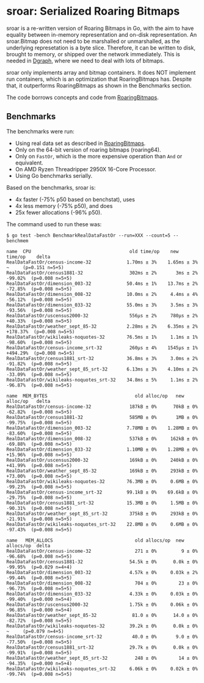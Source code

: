 # sroar: Serialized Roaring Bitmaps

sroar is a re-written version of Roaring Bitmaps in Go, with the aim to have
equality between in-memory representation and on-disk representation. An
sroar.Bitmap does not need to be marshalled or unmarshalled, as the underlying
represetation is a byte slice. Therefore, it can be written to disk, brought to
memory, or shipped over the network immediately. This is needed in [Dgraph][], where
we need to deal with lots of bitmaps.

sroar only implements array and bitmap containers. It does NOT implement run
containers, which is an optimization that RoaringBitmaps has. Despite that, it
outperforms RoaringBitmaps as shown in the Benchmarks section.

[Dgraph]: https://github.com/dgraph-io/dgraph
[Roaring]: https://github.com/RoaringBitmap/roaring

The code borrows concepts and code from [RoaringBitmaps][Roaring].

## Benchmarks

The benchmarks were run:
- Using real data set as described in [RoaringBitmaps][Roaring].
- Only on the 64-bit version of roaring bitmaps (roaring64).
- Only on `FastOr`, which is the more expensive operation than `And` or
    equivalent.
- On AMD Ryzen Threadripper 2950X 16-Core Processor.
- Using Go benchmarks serially.

Based on the benchmarks, sroar is:
- 4x faster (-75% p50 based on benchstat), uses
- 4x less memory (-75% p50), and does
- 25x fewer allocations (-96% p50).

The command used to run these was:
```
$ go test -bench BenchmarkRealDataFastOr --run=XXX --count=5 --benchmem
```

```
name  CPU                                    old time/op    new time/op    delta
RealDataFastOr/census-income-32             1.70ms ± 3%    1.65ms ± 3%      ~     (p=0.151 n=5+5)
RealDataFastOr/census1881-32                 302ms ± 2%       3ms ± 2%   -99.02%  (p=0.008 n=5+5)
RealDataFastOr/dimension_003-32             50.4ms ± 1%    13.7ms ± 2%   -72.85%  (p=0.008 n=5+5)
RealDataFastOr/dimension_008-32             10.0ms ± 2%     4.4ms ± 4%   -56.12%  (p=0.008 n=5+5)
RealDataFastOr/dimension_033-32             55.0ms ± 3%     3.5ms ± 3%   -93.56%  (p=0.008 n=5+5)
RealDataFastOr/uscensus2000-32               556µs ± 2%     780µs ± 2%   +40.33%  (p=0.008 n=5+5)
RealDataFastOr/weather_sept_85-32           2.28ms ± 2%    6.35ms ± 2%  +178.37%  (p=0.008 n=5+5)
RealDataFastOr/wikileaks-noquotes-32        76.5ms ± 1%     1.1ms ± 1%   -98.60%  (p=0.008 n=5+5)
RealDataFastOr/census-income_srt-32          260µs ± 4%    1545µs ± 1%  +494.29%  (p=0.008 n=5+5)
RealDataFastOr/census1881_srt-32            36.8ms ± 3%     3.0ms ± 2%   -91.82%  (p=0.008 n=5+5)
RealDataFastOr/weather_sept_85_srt-32       6.13ms ± 3%    4.10ms ± 2%   -33.09%  (p=0.008 n=5+5)
RealDataFastOr/wikileaks-noquotes_srt-32    34.8ms ± 5%     1.1ms ± 2%   -96.87%  (p=0.008 n=5+5)

name  MEM_BYTES                                old alloc/op   new alloc/op   delta
RealDataFastOr/census-income-32              187kB ± 0%      70kB ± 0%   -62.82%  (p=0.008 n=5+5)
RealDataFastOr/census1881-32                 585MB ± 0%       1MB ± 0%   -99.75%  (p=0.008 n=5+5)
RealDataFastOr/dimension_003-32             7.78MB ± 0%    1.28MB ± 0%   -83.60%  (p=0.008 n=5+5)
RealDataFastOr/dimension_008-32              537kB ± 0%     162kB ± 0%   -69.88%  (p=0.008 n=5+5)
RealDataFastOr/dimension_033-32             1.10MB ± 0%    1.28MB ± 0%   +15.96%  (p=0.008 n=5+5)
RealDataFastOr/uscensus2000-32               169kB ± 0%     240kB ± 0%   +41.99%  (p=0.008 n=5+5)
RealDataFastOr/weather_sept_85-32            169kB ± 0%     293kB ± 0%   +73.00%  (p=0.008 n=5+5)
RealDataFastOr/wikileaks-noquotes-32        76.3MB ± 0%     0.6MB ± 0%   -99.23%  (p=0.008 n=5+5)
RealDataFastOr/census-income_srt-32         99.1kB ± 0%    69.6kB ± 0%   -29.75%  (p=0.008 n=5+5)
RealDataFastOr/census1881_srt-32            15.3MB ± 0%     1.5MB ± 0%   -90.31%  (p=0.008 n=5+5)
RealDataFastOr/weather_sept_85_srt-32        375kB ± 0%     293kB ± 0%   -21.91%  (p=0.008 n=5+5)
RealDataFastOr/wikileaks-noquotes_srt-32    22.8MB ± 0%     0.6MB ± 0%   -97.43%  (p=0.008 n=5+5)

name   MEM_ALLOCS                              old allocs/op  new allocs/op  delta
RealDataFastOr/census-income-32                271 ± 0%         9 ± 0%   -96.68%  (p=0.008 n=5+5)
RealDataFastOr/census1881-32                 54.5k ± 0%      0.0k ± 0%   -99.95%  (p=0.029 n=4+4)
RealDataFastOr/dimension_003-32              4.57k ± 0%     0.03k ± 2%   -99.44%  (p=0.008 n=5+5)
RealDataFastOr/dimension_008-32                704 ± 0%        23 ± 0%   -96.73%  (p=0.008 n=5+5)
RealDataFastOr/dimension_033-32              4.33k ± 0%     0.03k ± 0%   -99.40%  (p=0.000 n=5+4)
RealDataFastOr/uscensus2000-32               1.75k ± 0%     0.06k ± 0%   -96.85%  (p=0.000 n=5+4)
RealDataFastOr/weather_sept_85-32             81.0 ± 0%      14.0 ± 0%   -82.72%  (p=0.008 n=5+5)
RealDataFastOr/wikileaks-noquotes-32         39.2k ± 0%      0.0k ± 0%      ~     (p=0.079 n=4+5)
RealDataFastOr/census-income_srt-32           40.0 ± 0%       9.0 ± 0%   -77.50%  (p=0.008 n=5+5)
RealDataFastOr/census1881_srt-32             29.7k ± 0%      0.0k ± 0%   -99.91%  (p=0.008 n=5+5)
RealDataFastOr/weather_sept_85_srt-32          248 ± 0%        14 ± 0%   -94.35%  (p=0.000 n=5+4)
RealDataFastOr/wikileaks-noquotes_srt-32     6.06k ± 0%     0.02k ± 0%   -99.74%  (p=0.008 n=5+5)
```
